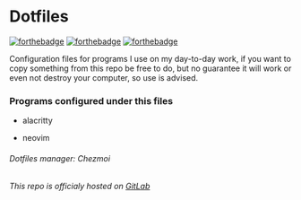 # Dotfiles

[![forthebadge](https://forthebadge.com/images/badges/works-on-my-machine.svg)](https://forthebadge.com)
[![forthebadge](https://forthebadge.com/images/badges/60-percent-of-the-time-works-every-time.svg)](https://forthebadge.com)
[![forthebadge](https://forthebadge.com/images/badges/0-percent-optimized.svg)](https://forthebadge.com)

Configuration files for programs I use on my day-to-day work, if you want to
copy something from this repo be free to do, but no guarantee it will work or
even not destroy your computer, so use is advised.

### Programs configured under this files

- alacritty

- neovim

<h6>Dotfiles manager: Chezmoi</h6>
<h6>This repo is officialy hosted on <a href="https://gitlab.com/jotape/dotfiles">GitLab</a></h6>
